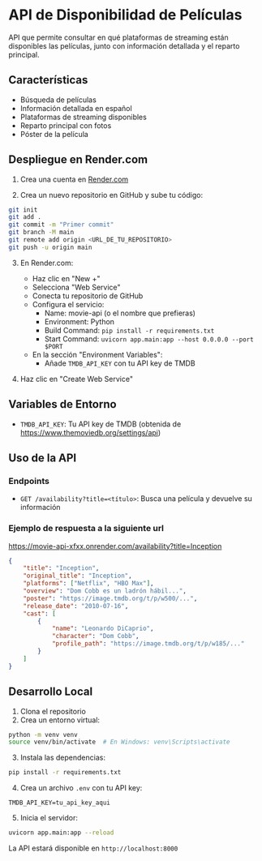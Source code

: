 # API de Disponibilidad de Películas

API que permite consultar en qué plataformas de streaming están disponibles las películas, junto con información detallada y el reparto principal.

## Características

- Búsqueda de películas
- Información detallada en español
- Plataformas de streaming disponibles
- Reparto principal con fotos
- Póster de la película

## Despliegue en Render.com

1. Crea una cuenta en [Render.com](https://render.com)

2. Crea un nuevo repositorio en GitHub y sube tu código:
```bash
git init
git add .
git commit -m "Primer commit"
git branch -M main
git remote add origin <URL_DE_TU_REPOSITORIO>
git push -u origin main
```

3. En Render.com:
   - Haz clic en "New +"
   - Selecciona "Web Service"
   - Conecta tu repositorio de GitHub
   - Configura el servicio:
     - Name: movie-api (o el nombre que prefieras)
     - Environment: Python
     - Build Command: `pip install -r requirements.txt`
     - Start Command: `uvicorn app.main:app --host 0.0.0.0 --port $PORT`
   - En la sección "Environment Variables":
     - Añade `TMDB_API_KEY` con tu API key de TMDB

4. Haz clic en "Create Web Service"

## Variables de Entorno

- `TMDB_API_KEY`: Tu API key de TMDB (obtenida de https://www.themoviedb.org/settings/api)

## Uso de la API

### Endpoints

- `GET /availability?title=<título>`: Busca una película y devuelve su información

### Ejemplo de respuesta a la siguiente url

https://movie-api-xfxx.onrender.com/availability?title=Inception

```json
{
    "title": "Inception",
    "original_title": "Inception",
    "platforms": ["Netflix", "HBO Max"],
    "overview": "Dom Cobb es un ladrón hábil...",
    "poster": "https://image.tmdb.org/t/p/w500/...",
    "release_date": "2010-07-16",
    "cast": [
        {
            "name": "Leonardo DiCaprio",
            "character": "Dom Cobb",
            "profile_path": "https://image.tmdb.org/t/p/w185/..."
        }
    ]
}
```

## Desarrollo Local

1. Clona el repositorio
2. Crea un entorno virtual:
```bash
python -m venv venv
source venv/bin/activate  # En Windows: venv\Scripts\activate
```

3. Instala las dependencias:
```bash
pip install -r requirements.txt
```

4. Crea un archivo `.env` con tu API key:
```
TMDB_API_KEY=tu_api_key_aqui
```

5. Inicia el servidor:
```bash
uvicorn app.main:app --reload
```

La API estará disponible en `http://localhost:8000`
